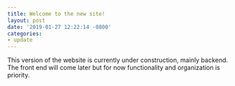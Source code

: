 ```yaml
---
title: Welcome to the new site!
layout: post
date: '2019-01-27 12:22:14 -0800'
categories:
- update
---
```


This version of the website is currently under construction, mainly backend.
The front end will come later but for now functionality and organization is priority.